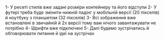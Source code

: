 1- У ресеті стилів вже задані розміри контейнеру та його відступи
2- У футері треба буде змінити нижній падінг у мобільній версії (20 пікселів) й ноутбуку з планшетом (32 пікселів)
3- Всі зображення вже встановлені в звичайній й 2x версії тому вам нічого завантажувати не потрібно
4- Шрифти вже підключені 
5- Далі будемо зустрічатись й обговорювати питання й ідеї на зустрічах 